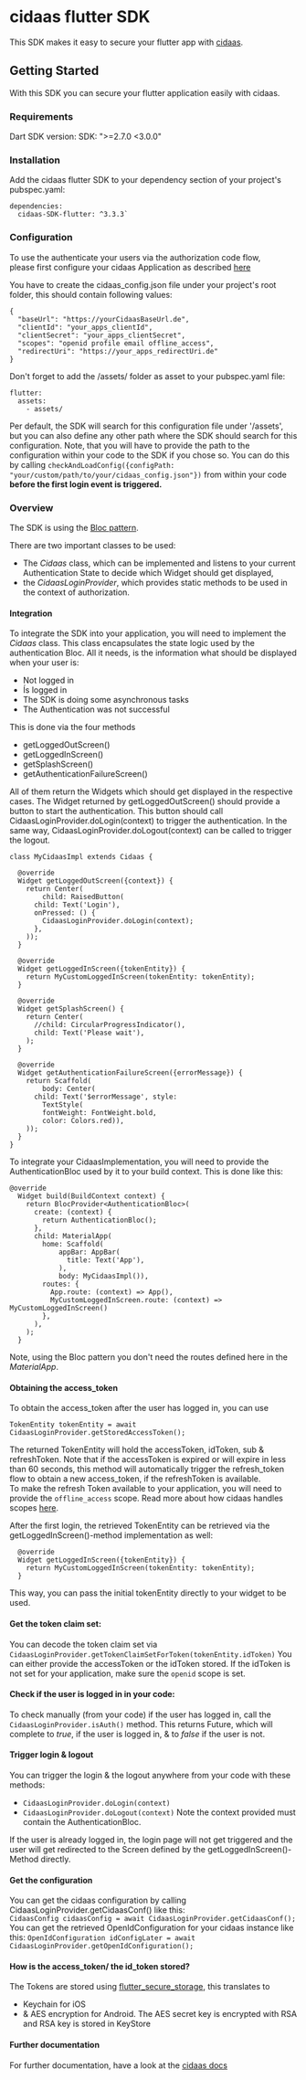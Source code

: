 # cidaas flutter SDK

This SDK makes it easy to secure your flutter app with [cidaas](https://www.cidaas.com/).

## Getting Started
With this SDK you can secure your flutter application easily with cidaas.  

### Requirements
Dart SDK version:
SDK: ">=2.7.0 <3.0.0"

### Installation
Add the cidaas flutter SDK to your dependency section of your project's pubspec.yaml:
```
dependencies:
  cidaas-SDK-flutter: ^3.3.3`
```
### Configuration
To use the authenticate your users via the authorization code flow,  
please first configure your cidaas Application as described [here](https://docs.cidaas.de/manage-applications.html)

You have to create the cidaas_config.json file under your project's root folder, this should contain following values:
```
{
  "baseUrl": "https://yourCidaasBaseUrl.de",
  "clientId": "your_apps_clientId",
  "clientSecret": "your_apps_clientSecret",
  "scopes": "openid profile email offline_access",
  "redirectUri": "https://your_apps_redirectUri.de"
}
```
Don't forget to add the /assets/ folder as asset to your pubspec.yaml file:
```
flutter:
  assets:
    - assets/
```
Per default, the SDK will search for this configuration file under '/assets', but you can also define any other path where the SDK should search for this configuration.
Note, that you will have to provide the path to the configuration within your code to the SDK if you chose so.
You can do this by calling ```checkAndLoadConfig({configPath: "your/custom/path/to/your/cidaas_config.json"})``` from within your code **before the first login event is triggered.**

### Overview
The SDK is using the [Bloc pattern](https://pub.dev/packages/bloc).

There are two important classes to be used:
* The *Cidaas* class, which can be implemented and listens to your current Authentication State to decide which Widget should get displayed,
* the *CidaasLoginProvider*, which provides static methods to be used in the context of authorization.

#### Integration
To integrate the SDK into your application, you will need to implement the *Cidaas* class.
This class encapsulates the state logic used by the authentication Bloc.
All it needs, is the information what should be displayed when your user is:
* Not logged in
* Ís logged in
* The SDK is doing some asynchronous tasks
* The Authentication was not successful

This is done via the four methods
* getLoggedOutScreen()
* getLoggedInScreen()
* getSplashScreen()
* getAuthenticationFailureScreen()

All of them return the Widgets which should get displayed in the respective cases.
The Widget returned by getLoggedOutScreen() should provide a button to start the authentication.
This button should call CidaasLoginProvider.doLogin(context) to trigger the authentication.
In the same way, CidaasLoginProvider.doLogout(context) can be called to trigger the logout.

```
class MyCidaasImpl extends Cidaas {
  
  @override
  Widget getLoggedOutScreen({context}) {
    return Center(
        child: RaisedButton(
      child: Text('Login'),
      onPressed: () {
        CidaasLoginProvider.doLogin(context);
      },
    ));
  }
  
  @override
  Widget getLoggedInScreen({tokenEntity}) {
    return MyCustomLoggedInScreen(tokenEntity: tokenEntity);
  }

  @override
  Widget getSplashScreen() {
    return Center(
      //child: CircularProgressIndicator(),
      child: Text('Please wait'),
    );
  }

  @override
  Widget getAuthenticationFailureScreen({errorMessage}) {
    return Scaffold(
        body: Center(
      child: Text('$errorMessage', style:
        TextStyle(
        fontWeight: FontWeight.bold,
        color: Colors.red)),
    ));
  }
}

```
To integrate your CidaasImplementation, you will need to provide the AuthenticationBloc used by it to your build context.
This is done like this:

```
@override
  Widget build(BuildContext context) {
    return BlocProvider<AuthenticationBloc>(
      create: (context) {
        return AuthenticationBloc();
      },
      child: MaterialApp(
        home: Scaffold(
            appBar: AppBar(
              title: Text('App'),
            ),
            body: MyCidaasImpl()),
        routes: {
          App.route: (context) => App(),
          MyCustomLoggedInScreen.route: (context) => MyCustomLoggedInScreen()
        },
      ),
    );
  }
```
Note, using the Bloc pattern you don't need the routes defined here in the *MaterialApp*.

#### Obtaining the access_token
To obtain the access_token after the user has logged in, you can use
```
TokenEntity tokenEntity = await CidaasLoginProvider.getStoredAccessToken();
```
The returned TokenEntity will hold the accessToken, idToken, sub & refreshToken.
Note that if the accessToken is expired or will expire in less than 60 seconds, this method will automatically
trigger the refresh_token flow to obtain a new access_token, if the refreshToken is available.  
To make the refresh Token available to your application, you will need to provide the ```offline_access``` scope.
Read more about how cidaas handles scopes [here](https://docs.cidaas.de/manage-applications/scope-management.html#scope-management).

After the first login, the retrieved TokenEntity can be retrieved via the getLoggedInScreen()-method implementation as well:
```
  @override
  Widget getLoggedInScreen({tokenEntity}) {
    return MyCustomLoggedInScreen(tokenEntity: tokenEntity);
  }
 ```
 This way, you can pass the initial tokenEntity directly to your widget to be used.

#### Get the token claim set:
You can decode the token claim set via ```CidaasLoginProvider.getTokenClaimSetForToken(tokenEntity.idToken)```
You can either provide the accessToken or the idToken stored.
If the idToken is not set for your application, make sure the ```openid``` scope is set.

#### Check if the user is logged in in your code:
To check manually (from your code) if the user has logged in, call the
```CidaasLoginProvider.isAuth()``` method.
This returns Future<bool>, which will complete to *true*, if the user is logged in, & to *false* if the user is not.

#### Trigger login & logout
You can trigger the login & the logout anywhere from your code with these methods:
* ```CidaasLoginProvider.doLogin(context)```
* ```CidaasLoginProvider.doLogout(context)```
Note the context provided must contain the AuthenticationBloc.

If the user is already logged in, the login page will not get triggered and the user will get redirected
to the Screen defined by the getLoggedInScreen()-Method directly.

#### Get the configuration
You can get the cidaas configuration by calling CidaasLoginProvider.getCidaasConf() like this:  
```CidaasConfig cidaasConfig = await CidaasLoginProvider.getCidaasConf();```
You can get the retrieved OpenIdConfiguration for your cidaas instance like this:
```OpenIdConfiguration idConfigLater = await CidaasLoginProvider.getOpenIdConfiguration();```

#### How is the access_token/ the id_token stored?
The Tokens are stored using [flutter_secure_storage](https://pub.dev/packages/flutter_secure_storage), this translates to

* Keychain for iOS
* & AES encryption for Android. The AES secret key is encrypted with RSA and RSA key is stored in KeyStore

#### Further documentation
For further documentation, have a look at the [cidaas docs](https://docs.cidaas.de)